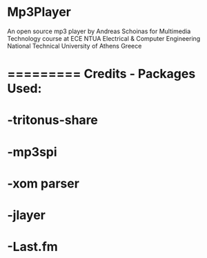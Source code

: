 Mp3Player
=========

An open source mp3 player by Andreas Schoinas
for Multimedia Technology course at ECE NTUA
Electrical & Computer Engineering
National Technical University of Athens Greece

=========
Credits - Packages Used:
=========
-tritonus-share
=========
-mp3spi
=========
-xom parser
=========
-jlayer
=========
-Last.fm
=========
